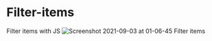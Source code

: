 # Filter-items
Filter items with JS
![Screenshot 2021-09-03 at 01-06-45 Filter items](https://user-images.githubusercontent.com/83688429/131912721-2cbd805c-d66f-47f2-b11e-3b7449ac2dcd.png)
